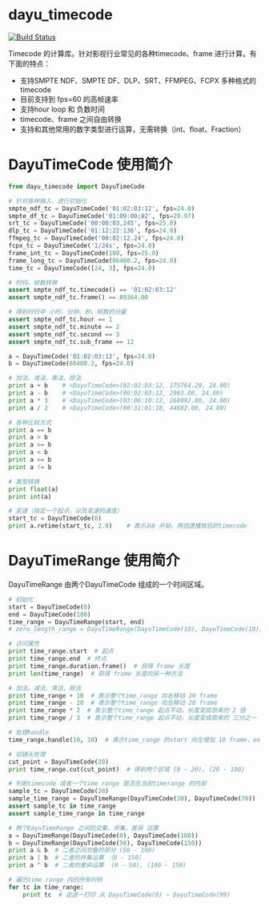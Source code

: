 # dayu_timecode

[![Build Status](https://travis-ci.org/phenom-films/dayu_timecode.svg?branch=master)](https://travis-ci.org/phenom-films/dayu_timecode)

Timecode 的计算库。针对影视行业常见的各种timecode、frame 进行计算。有下面的特点：

* 支持SMPTE NDF、SMPTE DF、DLP、SRT、FFMPEG、FCPX 多种格式的timecode
* 目前支持到 fps=60 的高帧速率
* 支持hour loop 和 负数时间
* timecode、frame 之间自由转换
* 支持和其他常用的数字类型进行运算，无需转换（int、float、Fraction）


# DayuTimeCode 使用简介

```python
from dayu_timecode import DayuTimeCode

# 针对各种输入，进行初始化
smpte_ndf_tc = DayuTimeCode('01:02:03:12', fps=24.0)
smpte_df_tc = DayuTimeCode('01:09:00;02', fps=29.97)
srt_tc = DayuTimeCode('00:00:03,245', fps=25.0)
dlp_tc = DayuTimeCode('01:12:22:136', fps=24.0)
ffmpeg_tc = DayuTimeCode('00:02:12.24', fps=24.0)
fcpx_tc = DayuTimeCode('1/24s', fps=24.0)
frame_int_tc = DayuTimeCode(100, fps=25.0)
frame_long_tc = DayuTimeCode(86400.2, fps=24.0)
time_tc = DayuTimeCode([24, 3], fps=24.0)

# 时码、帧数转换
assert smpte_ndf_tc.timecode() == '01:02:03:12'
assert smpte_ndf_tc.frame() == 89364.00

# 得到时码中 小时、分钟、秒、帧数的分量
assert smpte_ndf_tc.hour == 1
assert smpte_ndf_tc.minute == 2
assert smpte_ndf_tc.second == 3
assert smpte_ndf_tc.sub_frame == 12

a = DayuTimeCode('01:02:03:12', fps=24.0)
b = DayuTimeCode(86400.2, fps=24.0)

# 加法、减法、乘法、除法
print a + b    # <DayuTimeCode>(02:02:03:12, 175764.20, 24.00)
print a - b    # <DayuTimeCode>(00:02:03:12, 2963.80, 24.00)
print a * 3    # <DayuTimeCode>(03:06:10:12, 268092.00, 24.00)
print a / 2    # <DayuTimeCode>(00:31:01:18, 44682.00, 24.00)

# 各种比较方式
print a == b
print a > b
print a >= b
print a < b
print a <= b
print a != b

# 类型转换
print float(a)
print int(a)

# 变速（指定一个起点，以及变速的速度）
start_tc = DayuTimeCode(0)
print a.retime(start_tc, 2.0)    # 表示从0 开始，两倍速播放后的timecode
```


# DayuTimeRange 使用简介

DayuTimeRange 由两个DayuTimeCode 组成的一个时间区域。

```python
# 初始化
start = DayuTimeCode(0)
end = DayuTimeCode(100)
time_range = DayuTimeRange(start, end)
# zero_length_range = DayuTimeRange(DayuTimeCode(10), DayuTimeCode(10))    # 会出错，因为start 和end 都是同一个时间

# 访问属性
print time_range.start  # 起点
print time_range.end  # 终点
print time_range.duration.frame()  # 获得 frame 长度
print len(time_range)  # 获得 frame 长度的另一种方法

# 加法、减法、乘法、除法
print time_range + 10  # 表示整个time_range 向右移动 10 frame
print time_range - 20  # 表示整个time_range 向左移动 20 frame
print time_range * 2  # 表示整个time_range 起点不动，长度变成原来的 2 倍
print time_range / 3  # 表示整个time_range 起点不动，长度变成原来的 三分之一

# 处理handle
time_range.handle(10, 10)  # 表示time_range 的start 向左增加 10 frame，end 向右增加 10 frame

# 切镜头处理
cut_point = DayuTimeCode(20)
print time_range.cut(cut_point)  # 得到两个区域 (0 - 20), (20 - 100)

# 判断timecode 或者一个time range 是否在当前timerange 的内部
sample_tc = DayuTimeCode(20)
sample_time_range = DayuTimeRange(DayuTimeCode(30), DayuTimeCode(70))
assert sample_tc in time_range
assert sample_time_range in time_range

# 两个DayuTimeRange 之间的交集、并集、差异 运算
a = DayuTimeRange(DayuTimeCode(0), DayuTimeCode(100))
b = DayuTimeRange(DayuTimeCode(50), DayuTimeCode(150))
print a & b  # 二者之间交叠的部分 (50 - 100)
print a | b  # 二者的并集运算 （0 - 150）
print a ^ b  # 二者的差异运算  (0 - 50), (100 - 150)

# 遍历time range 内的所有时码
for tc in time_range:
    print tc  # 会逐一打印 从 DayuTimeCode(0) ~ DayuTimeCode(99)
```